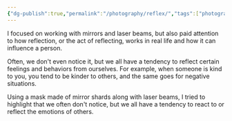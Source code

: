 ```yaml
---
{"dg-publish":true,"permalink":"/photography/reflex/","tags":["photography","animation","audio-visual"]}
---
```


I focused on working with mirrors and laser beams, but also paid attention to how reflection, or 
the act of reflecting, works in real life  and how it can influence a person.  

Often, we don't even notice it, but we all have a tendency to reflect certain feelings and behaviors from ourselves. For example, when someone is kind to you, you tend to be kinder to others, and the  same goes for negative situations.  

Using a mask made of mirror shards along with laser beams, I tried  to highlight that we often don't notice, but we all have a tendency  to react to or reflect the emotions of others.